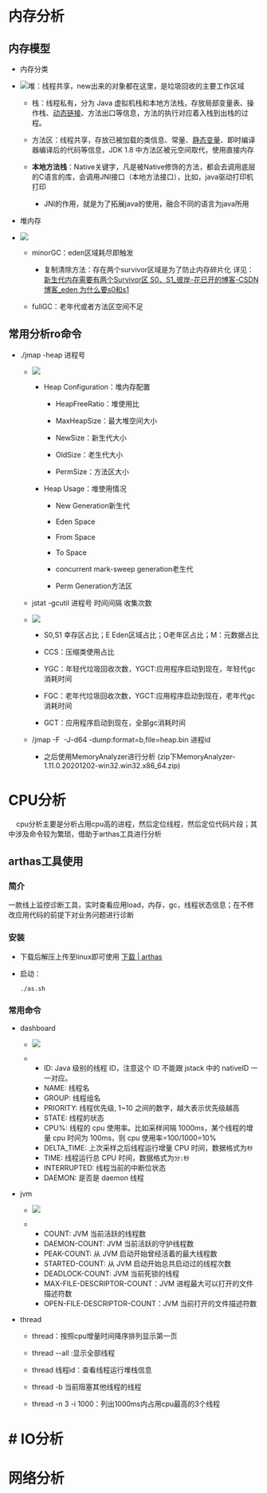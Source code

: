 

# 内存分析

## 内存模型

- 内存分类

- ![](../image/xingnengfenxi/2023-02-28-16-07-14-image.png)堆：线程共享，new出来的对象都在这里，是垃圾回收的主要工作区域
  
  - 栈：线程私有，分为 Java 虚拟机栈和本地方法栈，存放局部变量表、操作栈、[动态链接](https://so.csdn.net/so/search?q=%E5%8A%A8%E6%80%81%E9%93%BE%E6%8E%A5&spm=1001.2101.3001.7020)、方法出口等信息，方法的执行对应着入栈到出栈的过程。
  
  - 方法区：线程共享，存放已被加载的类信息、常量、[静态变量](https://so.csdn.net/so/search?q=%E9%9D%99%E6%80%81%E5%8F%98%E9%87%8F&spm=1001.2101.3001.7020)、即时编译器编译后的代码等信息，JDK 1.8 中方法区被元空间取代，使用直接内存
  
  - **本地方法栈**：Native关键字，凡是被Native修饰的方法，都会去调用底层的C语言的库，会调用JNI接口（本地方法接口），比如，java驱动打印机打印
    
    - JNI的作用，就是为了拓展java的使用，融合不同的语言为java所用

- 堆内存

- ![](../image/xingnengfenxi/2023-02-28-16-12-00-image.png)
  
  - minorGC：eden区域耗尽即触发
    
    - 复制清除方法：存在两个survivor区域是为了防止内存碎片化 详见：[新生代内存需要有两个Survivor区 S0、S1_彼岸-花已开的博客-CSDN博客_eden 为什么要s0和s1](https://blog.csdn.net/szw906689771/article/details/111588722)
  
  - fullGC：老年代或者方法区空间不足

## 常用分析ro命令

- ./jmap -heap 进程号
  
  - ![](../image/xingnengfenxi/2023-02-28-15-53-43-image.png)
    
    - Heap Configuration：堆内存配置
      
      - HeapFreeRatio：堆使用比
      
      - MaxHeapSize：最大堆空间大小
      
      - NewSize：新生代大小
      
      - OldSize：老生代大小
      
      - PermSize：方法区大小
    
    - Heap Usage：堆使用情况
      
      - New Generation新生代
      
      - Eden Space
      
      - From Space
      
      - To Space
      
      - concurrent mark-sweep generation老生代
      
      - Perm Generation方法区
  
  - jstat -gcutil 进程号 时间间隔 收集次数
  
  - ![](../image/xingnengfenxi/2023-02-28-16-28-48-image.png)
    
    - S0,S1 幸存区占比；E Eden区域占比；O老年区占比；M：元数据占比
    
    - CCS：压缩类使用占比
    
    - YGC：年轻代垃圾回收次数，YGCT:应用程序启动到现在，年轻代gc消耗时间
    
    - FGC：老年代垃圾回收次数，YGCT:应用程序启动到现在，老年代gc消耗时间
    
    - GCT：应用程序启动到现在，全部gc消耗时间
  
  - /jmap -F  -J-d64 -dump:format=b,file=heap.bin 进程id
    
    - 之后使用MemoryAnalyzer进行分析 (zip下MemoryAnalyzer-1.11.0.20201202-win32.win32.x86_64.zip)

# CPU分析

    cpu分析主要是分析占用cpu高的进程，然后定位线程，然后定位代码片段；其中涉及命令较为繁琐，借助于arthas工具进行分析

## arthas工具使用

### 简介

一款线上监控诊断工具，实时查看应用load，内存，gc，线程状态信息；在不修改应用代码的前提下对业务问题进行诊断

### 安装

- 下载后解压上传至linux即可使用  [下载 | arthas](https://arthas.aliyun.com/doc/download.html)

- 启动： 
  
  ```
  ./as.sh
  ```

### 常用命令

- dashboard
  
  - ![](../image/xingnengfenxi/2023-02-28-14-54-52-image.png)
  
  - - ID: Java 级别的线程 ID，注意这个 ID 不能跟 jstack 中的 nativeID 一一对应。
    - NAME: 线程名
    - GROUP: 线程组名
    - PRIORITY: 线程优先级, 1~10 之间的数字，越大表示优先级越高
    - STATE: 线程的状态
    - CPU%: 线程的 cpu 使用率。比如采样间隔 1000ms，某个线程的增量 cpu 时间为 100ms，则 cpu 使用率=100/1000=10%
    - DELTA_TIME: 上次采样之后线程运行增量 CPU 时间，数据格式为`秒`
    - TIME: 线程运行总 CPU 时间，数据格式为`分:秒`
    - INTERRUPTED: 线程当前的中断位状态
    - DAEMON: 是否是 daemon 线程

- jvm
  
  - ![](../image/xingnengfenxi/2023-02-28-14-52-27-image.png)
  
  - - COUNT: JVM 当前活跃的线程数
    - DAEMON-COUNT: JVM 当前活跃的守护线程数
    - PEAK-COUNT: 从 JVM 启动开始曾经活着的最大线程数
    - STARTED-COUNT: 从 JVM 启动开始总共启动过的线程次数
    - DEADLOCK-COUNT: JVM 当前死锁的线程
    - MAX-FILE-DESCRIPTOR-COUNT：JVM 进程最大可以打开的文件描述符数
    - OPEN-FILE-DESCRIPTOR-COUNT：JVM 当前打开的文件描述符数

- thread
  
  - thread：按照cpu增量时间降序排列显示第一页
  
  - thread --all :显示全部线程
  
  -  thread 线程id：查看线程运行堆栈信息
  
  - thread -b 当前阻塞其他线程的线程
  
  - thread -n 3 -i 1000：列出1000ms内占用cpu最高的3个线程

# # IO分析

# 网络分析


